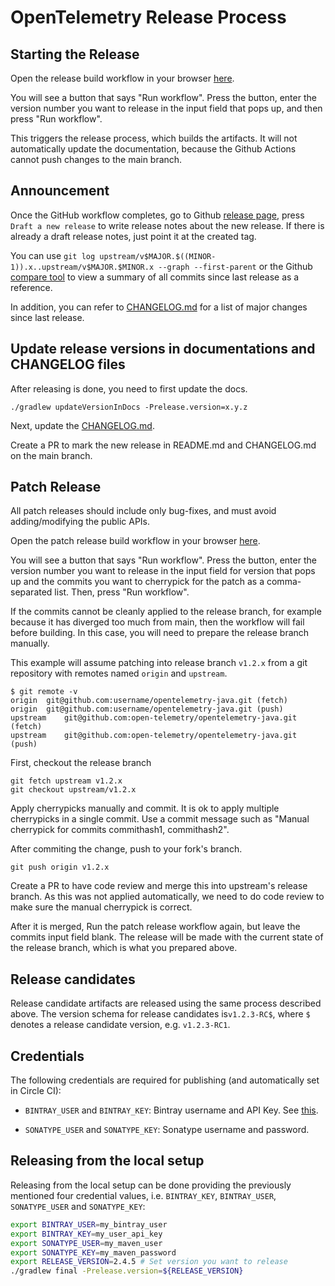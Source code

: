 # OpenTelemetry Release Process

## Starting the Release

Open the release build workflow in your browser [here](https://github.com/open-telemetry/opentelemetry-java/actions?query=workflow%3A%22Release+Build%22).

You will see a button that says "Run workflow". Press the button, enter the version number you want
to release in the input field that pops up, and then press "Run workflow".

This triggers the release process, which builds the artifacts. It will not automatically update the 
documentation, because the Github Actions cannot push changes to the main branch.

## Announcement
   
Once the GitHub workflow completes, go to Github [release
page](https://github.com/open-telemetry/opentelemetry-java/releases), press
`Draft a new release` to write release notes about the new release. If there is already a draft
release notes, just point it at the created tag.

You can use `git log upstream/v$MAJOR.$((MINOR-1)).x..upstream/v$MAJOR.$MINOR.x --graph --first-parent`
or the Github [compare tool](https://github.com/open-telemetry/opentelemetry-java/compare/)
to view a summary of all commits since last release as a reference.

In addition, you can refer to
[CHANGELOG.md](https://github.com/open-telemetry/opentelemetry-java/blob/main/CHANGELOG.md)
for a list of major changes since last release.

## Update release versions in documentations and CHANGELOG files

After releasing is done, you need to first update the docs.

```
./gradlew updateVersionInDocs -Prelease.version=x.y.z
```

Next, update the
[CHANGELOG.md](https://github.com/open-telemetry/opentelemetry-java/blob/main/CHANGELOG.md).

Create a PR to mark the new release in README.md and CHANGELOG.md on the main branch.

## Patch Release

All patch releases should include only bug-fixes, and must avoid
adding/modifying the public APIs. 

Open the patch release build workflow in your browser [here](https://github.com/open-telemetry/opentelemetry-java/actions?query=workflow%3A%22Patch+Release+Build%22).

You will see a button that says "Run workflow". Press the button, enter the version number you want
to release in the input field for version that pops up and the commits you want to cherrypick for the
patch as a comma-separated list. Then, press "Run workflow".

If the commits cannot be cleanly applied to the release branch, for example because it has diverged
too much from main, then the workflow will fail before building. In this case, you will need to
prepare the release branch manually.

This example will assume patching into release branch `v1.2.x` from a git repository with remotes
named `origin` and `upstream`.

```
$ git remote -v
origin	git@github.com:username/opentelemetry-java.git (fetch)
origin	git@github.com:username/opentelemetry-java.git (push)
upstream	git@github.com:open-telemetry/opentelemetry-java.git (fetch)
upstream	git@github.com:open-telemetry/opentelemetry-java.git (push)
```

First, checkout the release branch

```
git fetch upstream v1.2.x
git checkout upstream/v1.2.x
```

Apply cherrypicks manually and commit. It is ok to apply multiple cherrypicks in a single commit.
Use a commit message such as "Manual cherrypick for commits commithash1, commithash2".

After commiting the change, push to your fork's branch.

```
git push origin v1.2.x
```

Create a PR to have code review and merge this into upstream's release branch. As this was not
applied automatically, we need to do code review to make sure the manual cherrypick is correct.

After it is merged, Run the patch release workflow again, but leave the commits input field blank.
The release will be made with the current state of the release branch, which is what you prepared
above.

## Release candidates

Release candidate artifacts are released using the same process described above. The version schema for release candidates
is`v1.2.3-RC$`, where `$` denotes a release candidate version, e.g. `v1.2.3-RC1`.

## Credentials

The following credentials are required for publishing (and automatically set in Circle CI):

* `BINTRAY_USER` and `BINTRAY_KEY`: Bintray username and API Key.
  See [this](https://www.jfrog.com/confluence/display/BT/Bintray+Security#BintraySecurity-APIKeys).

* `SONATYPE_USER` and `SONATYPE_KEY`: Sonatype username and password.

## Releasing from the local setup

Releasing from the local setup can be done providing the previously mentioned four credential values, i.e.
`BINTRAY_KEY`, `BINTRAY_USER`, `SONATYPE_USER` and `SONATYPE_KEY`:

```sh
export BINTRAY_USER=my_bintray_user
export BINTRAY_KEY=my_user_api_key
export SONATYPE_USER=my_maven_user
export SONATYPE_KEY=my_maven_password
export RELEASE_VERSION=2.4.5 # Set version you want to release
./gradlew final -Prelease.version=${RELEASE_VERSION}
```
